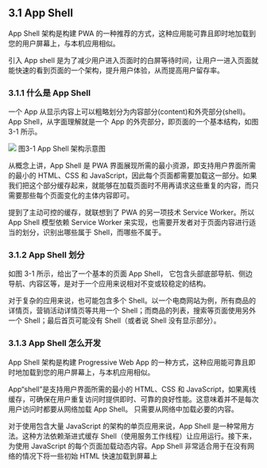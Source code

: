 ## 3.1 App Shell

App Shell 架构是构建 PWA 的一种推荐的方式，这种应用能可靠且即时地加载到您的用户屏幕上，与本机应用相似。

引入 App shell 是为了减少用户进入页面时的白屏等待时间，让用户一进入页面就能快速的看到页面的一个架构，提升用户体验，从而提高用户留存率。

### 3.1.1 什么是 App Shell

一个 App 从显示内容上可以粗略划分为内容部分(content)和外壳部分(shell)。
App Shell，从字面理解就是一个 App 的外壳部分，即页面的一个基本结构，如图 3-1 所示。

![](https://gss0.bdstatic.com/9rkZbzqaKgQUohGko9WTAnF6hhy/assets/pwa/projects/1515680651561/appshell.png)
图3-1 App Shell 架构示意图

从概念上讲，App Shell 是 PWA 界面展现所需的最小资源，即支持用户界面所需的最小的 HTML、CSS 和 JavaScript，因此每个页面都需要加载这一部分。如果我们把这个部分缓存起来，就能够在加载页面时不用再请求这些重复的内容，而只需要那些每个页面变化的主体内容即可。

提到了主动可控的缓存，就联想到了 PWA 的另一项技术 Service Worker。所以 App Shell 模型依赖 Service Worker 来实现，也需要开发者对于页面内容进行适当的划分，识别出哪些属于 Shell，而哪些不属于。

### 3.1.2 App Shell 划分

如图 3-1 所示，给出了一个基本的页面 App Shell， 它包含头部底部导航、侧边导航、内容区等，是对于一个应用来说相对不变或较稳定的结构。

对于复杂的应用来说，也可能包含多个 Shell。以一个电商网站为例，所有商品的详情页，营销活动详情页等共用一个 Shell；而商品的列表，搜索等页面使用另外一个 Shell；最后首页可能没有 Shell（或者说 Shell 没有显示部分）。

### 3.1.3 App Shell 怎么开发

App Shell 架构是构建 Progressive Web App 的一种方式，这种应用能可靠且即时地加载到您的用户屏幕上，与本机应用相似。

App“shell”是支持用户界面所需的最小的 HTML、CSS 和 JavaScript，如果离线缓存，可确保在用户重复访问时提供即时、可靠的良好性能。这意味着并不是每次用户访问时都要从网络加载 App Shell。 只需要从网络中加载必要的内容。

对于使用包含大量 JavaScript 的架构的单页应用来说，App Shell 是一种常用方法。这种方法依赖渐进式缓存 Shell（使用服务工作线程）让应用运行。接下来，为使用 JavaScript 的每个页面加载动态内容。App Shell 非常适合用于在没有网络的情况下将一些初始 HTML 快速加载到屏幕上
